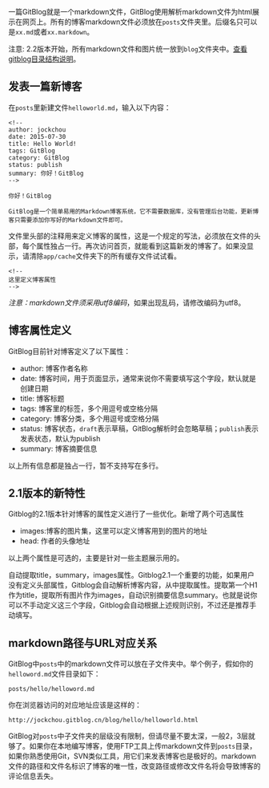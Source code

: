 <!--
author: jockchou
date: 2015-07-27
title: 编写GitBlog博客
tags: GitBlog
category: GitBlog
status: publish
summary: 一篇GitBlog就是一个markdown文件，GitBlog使用解析markdown文件为html展示在网页上。所有的博客markdown文件必须放在posts文件夹里。后缀名只可以是xx.md或者xx.markdown。
-->

一篇GitBlog就是一个markdown文件，GitBlog使用解析markdown文件为html展示在网页上。所有的博客markdown文件必须放在`posts`文件夹里。后缀名只可以是`xx.md`或者`xx.markdown`。

注意: 2.2版本开始，所有markdown文件和图片统一放到`blog`文件夹中。[查看gitblog目录结构说明][1]。

## 发表一篇新博客 ##

在`posts`里新建文件`helloworld.md`，输入以下内容：
```
<!--
author: jockchou
date: 2015-07-30
title: Hello World!
tags: GitBlog
category: GitBlog
status: publish
summary: 你好！GitBlog
-->

你好！GitBlog

GitBlog是一个简单易用的Markdown博客系统，它不需要数据库，没有管理后台功能，更新博客只需要添加你写好的Markdown文件即可。

```
文件里头部的注释用来定义博客的属性，这是一个规定的写法，必须放在文件的头部，每个属性独占一行。再次访问首页，就能看到这篇新发的博客了。如果没显示，请清除`app/cache`文件夹下的所有缓存文件试试看。

```
<!--
这里定义博客属性
-->
```

*注意：markdown文件须采用utf8编码*，如果出现乱码，请修改编码为utf8。


## 博客属性定义 ##

GitBlog目前针对博客定义了以下属性：

- author: 博客作者名称  
- date: 博客时间，用于页面显示，通常来说你不需要填写这个字段，默认就是创建日期
- title: 博客标题  
- tags: 博客里的标签，多个用逗号或空格分隔  
- category: 博客分类，多个用逗号或空格分隔  
- status: 博客状态，`draft`表示草稿，GitBlog解析时会忽略草稿；`publish`表示发表状态，默认为publish  
- summary: 博客摘要信息  

以上所有信息都是独占一行，暂不支持写在多行。

## 2.1版本的新特性 ##

Gitblog的2.1版本针对博客的属性定义进行了一些优化。新增了两个可选属性

- images:博客的图片集，这里可以定义博客用到的图片的地址
- head: 作者的头像地址

以上两个属性是可选的，主要是针对一些主题展示用的。

自动提取title，summary，images属性。Gitblog2.1一个重要的功能，如果用户没有定义头部属性，Gitblog会自动解析博客内容，从中提取属性。提取第一个H1作为title，提取所有图片作为images，自动识别摘要信息summary。也就是说你可以不手动定义这三个字段，Gitblog会自动根据上述规则识别，不过还是推荐手动填写。


## markdown路径与URL对应关系 ##

GitBlog中`posts`中的markdown文件可以放在子文件夹中。举个例子，假如你的`helloword.md`文件目录如下：

```
posts/hello/helloword.md
```
你在浏览器访问的对应地址应该是这样的：

```
http://jockchou.gitblog.cn/blog/hello/helloworld.html
```

GitBlog对`posts`中子文件夹的层级没有限制，但请尽量不要太深，一般2，3层就够了。如果你在本地编写博客，使用FTP工具上传markdown文件到`posts`目录，如果你熟悉使用Git，SVN类似工具，用它们来发表博客也是极好的。markdown文件的路径和文件名标识了博客的唯一性，改变路径或修改文件名将会导致博客的评论信息丢失。


[1]:/blog/gitblog/struct.html
